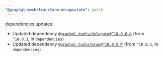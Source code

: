 ```yaml
---
"@graphql-mesh/transform-encapsulate": patch
---
```

dependencies updates:
  - Updated dependency [`@graphql-tools/delegate@^10.0.6` ↗︎](https://www.npmjs.com/package/@graphql-tools/delegate/v/10.0.6) (from `^10.0.3`, in `dependencies`)
  - Updated dependency [`@graphql-tools/wrap@^10.0.5` ↗︎](https://www.npmjs.com/package/@graphql-tools/wrap/v/10.0.5) (from `^10.0.1`, in `dependencies`)
